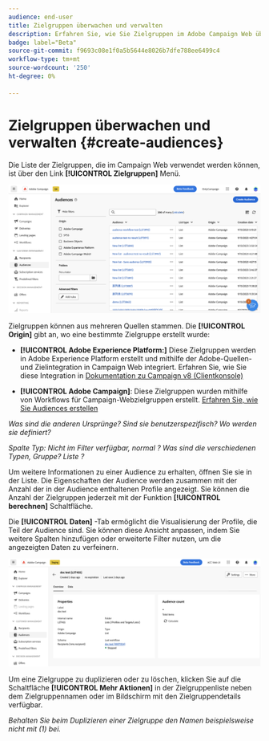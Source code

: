 ```yaml
---
audience: end-user
title: Zielgruppen überwachen und verwalten
description: Erfahren Sie, wie Sie Zielgruppen im Adobe Campaign Web überwachen und verwalten.
badge: label="Beta"
source-git-commit: f9693c08e1f0a5b5644e8026b7dfe788ee6499c4
workflow-type: tm+mt
source-wordcount: '250'
ht-degree: 0%

---
```



# Zielgruppen überwachen und verwalten {#create-audiences}

Die Liste der Zielgruppen, die im Campaign Web verwendet werden können, ist über den Link **[!UICONTROL Zielgruppen]** Menü.

![](assets/audiences-list.png)

Zielgruppen können aus mehreren Quellen stammen. Die **[!UICONTROL Origin]** gibt an, wo eine bestimmte Zielgruppe erstellt wurde:

* **[!UICONTROL Adobe Experience Platform:]** Diese Zielgruppen werden in Adobe Experience Platform erstellt und mithilfe der Adobe-Quellen- und Zielintegration in Campaign Web integriert. Erfahren Sie, wie Sie diese Integration in [Dokumentation zu Campaign v8 (Clientkonsole)](https://experienceleague.adobe.com/docs/campaign/campaign-v8/connect/ac-aep/ac-aep.html)

* **[!UICONTROL Adobe Campaign]**: Diese Zielgruppen wurden mithilfe von Workflows für Campaign-Webzielgruppen erstellt. [Erfahren Sie, wie Sie Audiences erstellen](create-audience.md)

*Was sind die anderen Ursprünge? Sind sie benutzerspezifisch? Wo werden sie definiert?*

*Spalte Typ: Nicht im Filter verfügbar, normal ? Was sind die verschiedenen Typen, Gruppe? Liste ?*

Um weitere Informationen zu einer Audience zu erhalten, öffnen Sie sie in der Liste. Die Eigenschaften der Audience werden zusammen mit der Anzahl der in der Audience enthaltenen Profile angezeigt. Sie können die Anzahl der Zielgruppen jederzeit mit der Funktion **[!UICONTROL berechnen]** Schaltfläche.

Die **[!UICONTROL Daten]** -Tab ermöglicht die Visualisierung der Profile, die Teil der Audience sind. Sie können diese Ansicht anpassen, indem Sie weitere Spalten hinzufügen oder erweiterte Filter nutzen, um die angezeigten Daten zu verfeinern.

![](assets/audiences-details.png)

Um eine Zielgruppe zu duplizieren oder zu löschen, klicken Sie auf die Schaltfläche **[!UICONTROL Mehr Aktionen]** in der Zielgruppenliste neben dem Zielgruppennamen oder im Bildschirm mit den Zielgruppendetails verfügbar.

*Behalten Sie beim Duplizieren einer Zielgruppe den Namen beispielsweise nicht mit (1) bei.*
